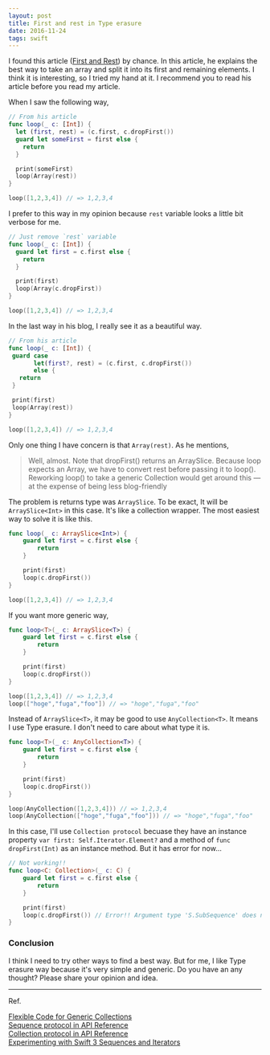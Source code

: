 ```yaml
---
layout: post
title: First and rest in Type erasure
date: 2016-11-24
tags: swift
---
```


I found this article ([First and Rest](http://www.figure.ink/blog/2016/11/12/first-and-rest?utm_source=Swift_Developments&utm_medium=email&utm_campaign=Swift_Developments_Issue_64)) by chance. In this article, he explains the best way to take an array and split it into its first and remaining elements. I think it is interesting, so I tried my hand at it. I recommend you to read his article before you read my article.

When I saw the following way,

```swift
// From his article
func loop(_ c: [Int]) {
  let (first, rest) = (c.first, c.dropFirst())
  guard let someFirst = first else {
    return
  }

  print(someFirst)
  loop(Array(rest))
}

loop([1,2,3,4]) // => 1,2,3,4
```

I prefer to this way in my opinion because `rest` variable looks a little bit verbose for me.

```swift
// Just remove `rest` variable
func loop(_ c: [Int]) {
  guard let first = c.first else {
    return
  }

  print(first)
  loop(Array(c.dropFirst))
}

loop([1,2,3,4]) // => 1,2,3,4
```

In the last way in his blog, I really see it as a beautiful way.

```swift
// From his article
func loop(_ c: [Int]) {
 guard case
       let(first?, rest) = (c.first, c.dropFirst())
       else {
   return
 }

 print(first)
 loop(Array(rest))
}

loop([1,2,3,4]) // => 1,2,3,4
```

Only one thing I have concern is that `Array(rest)`. As he mentions,


> Well, almost. Note that dropFirst() returns an ArraySlice. Because loop expects an Array, we have to convert rest before passing it to loop(). Reworking loop() to take a generic Collection would get around this — at the expense of being less blog-friendly


The problem is returns type was `ArraySlice`. To be exact, It will be `ArraySlice<Int>` in this case. It's like a collection wrapper. The most easiest way to solve it is like this.

```swift
func loop(_ c: ArraySlice<Int>) {
    guard let first = c.first else {
        return
    }

    print(first)
    loop(c.dropFirst())
}

loop([1,2,3,4]) // => 1,2,3,4
```

If you want more generic way,

```swift
func loop<T>(_ c: ArraySlice<T>) {
    guard let first = c.first else {
        return
    }

    print(first)
    loop(c.dropFirst())
}

loop([1,2,3,4]) // => 1,2,3,4
loop(["hoge","fuga","foo"]) // => "hoge","fuga","foo"
```

Instead of `ArraySlice<T>`, it may be good to use `AnyCollection<T>`. It means I use Type erasure. I don't need to care about what type it is.

```swift
func loop<T>(_ c: AnyCollection<T>) {
    guard let first = c.first else {
        return
    }

    print(first)
    loop(c.dropFirst())
}

loop(AnyCollection([1,2,3,4])) // => 1,2,3,4
loop(AnyCollection(["hoge","fuga","foo"])) // => "hoge","fuga","foo"
```

In this case, I'll use `Collection protocol` becuase they have an instance property `var first: Self.Iterator.Element?` and a method of `func dropFirst(Int)` as an instance method. But it has error for now...

```swift
// Not working!!
func loop<C: Collection>(_ c: C) {
    guard let first = c.first else {
        return
    }

    print(first)
    loop(c.dropFirst()) // Error!! Argument type 'S.SubSequence' does not conform to expected type 'Sequence'
}
```

### Conclusion

I think I need to try other ways to find a best way. But for me, I like Type erasure way because it's very simple and generic.
Do you have an any thought? Please share your opinion and idea.

---

Ref.  

[Flexible Code for Generic Collections](https://speakerdeck.com/natecook1000/flexible-code-for-generic-collections)  
[Sequence protocol in API Reference](https://developer.apple.com/reference/swift/sequence)  
[Collection protocol in API Reference](https://developer.apple.com/reference/swift/collection)  
[Experimenting with Swift 3 Sequences and Iterators](https://www.uraimo.com/2015/11/12/experimenting-with-swift-2-sequencetype-generatortype/)
